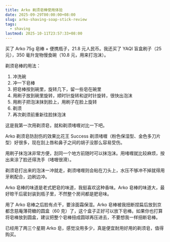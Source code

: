 ```yaml
---
title: Arko 剃须皂棒使用体验
date: 2025-09-29T00:00:00+08:00
slug: arko-shaving-soap-stick-review
tags:
  - shaving
lastmod: 2025-10-11T23:57:33+08:00
---
```


买了 Arko 75g 皂棒 + 便携瓶子，21.8 元人民币。我还买了 YAQI 盲盒刷子（25 元），350 毫升宠物慢食碗（10.8 元，用来打泡沫）。

剃须皂棒的用法：

1. 冲洗碗
1. 冲一下皂棒
1. 把皂棒按到碗里，旋转几下，留一些皂在碗里
1. 用刷子放到碗里旋转，顺时针旋转和逆时针旋转，很快出泡沫
1. 用刷子把泡沫抹到脸上，用刷子在脸上旋转
1. 剃须
1. 再次剃须前重新往脸抹泡沫

这是我第一次用剃须皂，就和剃须啫喱对比一下吧。

Arko 剃须皂防刮伤的效果比花王 Success 剃须啫喱（粉色保湿型、金色多刀片型）好很多，现在刮上唇和鼻子之间的胡子没那么容易受伤。

用刷子抹泡沫非常方便，刮同一个地方前随时可以抹泡沫。用啫喱就比较麻烦，按出来涂了脸还得洗手（啫喱很滑）。

剃须皂打出来的泡沫一冲就走，剃须啫喱则会粘在刀头上，水压不够冲不掉就得用牙刷配合，边刷边冲。

Arko 皂棒的味道是老式肥皂的味道，我挺喜欢这种香味。Arko 皂棒的味道大，最好晾干后密封装到瓶子里，不然整个房间都是肥皂味。

用了 Arko 皂棒之后脸有点干，要涂面霜保湿。Arko 皂棒被我扭断捏扁后放到京都念慈庵薄荷糖的圆盒（60 克）了，这个盒子正好可以放下皂棒。如果你也打算将皂棒放到圆盒，建议把整个皂棒扭成圆球再压进去，不要想我一样扭断皂棒。

已经用了两三个星期 Arko 皂，感觉没用多少，真是便宜耐用好用的剃须皂，值得购买。